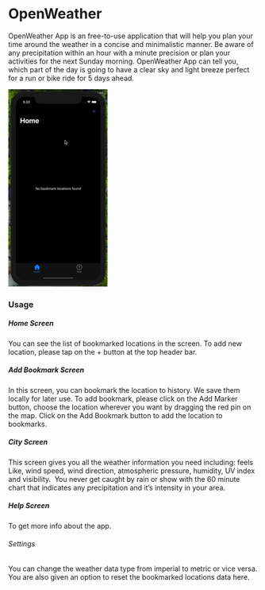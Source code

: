 # OpenWeather

OpenWeather App is an free-to-use application that will help you plan your time around the weather in a concise and minimalistic manner. Be aware of any precipitation within an hour with a minute precision or plan your activities for the next Sunday morning. OpenWeather App can tell you, which part of the day is going to have a clear sky and light breeze perfect for a run or bike ride for 5 days ahead.

![Video](https://github.com/sateeshyegireddi/OpenWeather/blob/main/Video.gif)

###  Usage

##### Home Screen 

You can see the list of bookmarked locations in the screen. To add new location, please tap on the + button at the top header bar.

##### Add Bookmark Screen

In this screen, you can bookmark the location to history. We save them locally for later use. To add bookmark, please click on the Add Marker button, choose the location wherever you want by dragging the red pin on the map. Click on the Add Bookmark button to add the location to bookmarks.

##### City Screen

This screen gives you all the weather information you need including: feels Like, wind speed, wind direction, atmospheric pressure, humidity, UV index and visibility.  You never get caught by rain or show with the 60 minute chart that indicates any precipitation and it’s intensity in your area.

##### Help Screen

To get more info about the app.

###### Settings 

You can change the weather data type from imperial to metric or vice versa. You are also given an option to reset the bookmarked locations data here.
